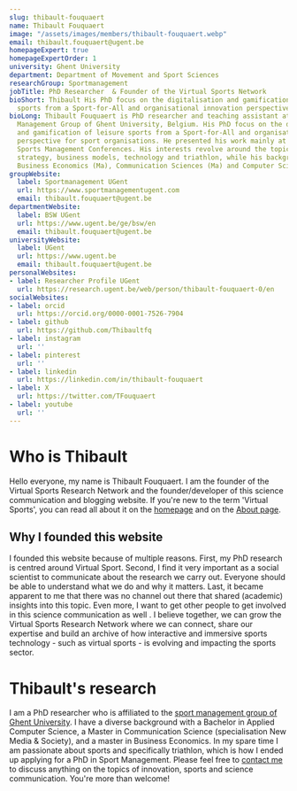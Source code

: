 ```yaml
---
slug: thibault-fouquaert
name: Thibault Fouquaert
image: "/assets/images/members/thibault-fouquaert.webp"
email: thibault.fouquaert@ugent.be
homepageExpert: true
homepageExpertOrder: 1
university: Ghent University
department: Department of Movement and Sport Sciences
researchGroup: Sportmanagement
jobTitle: PhD Researcher  & Founder of the Virtual Sports Network
bioShort: Thibault His PhD focus on the digitalisation and gamification of leisure
  sports from a Sport-for-All and organisational innovation perspective in sport clubs.
bioLong: Thibault Fouquaert is PhD researcher and teaching assistant at the Sports
  Management Group of Ghent University, Belgium. His PhD focus on the digitalisation
  and gamification of leisure sports from a Sport-for-All and organisational innovation
  perspective for sport organisations. He presented his work mainly at the European
  Sports Management Conferences. His interests revolve around the topics of innovation,
  strategy, business models, technology and triathlon, while his background is in
  Business Economics (Ma), Communication Sciences (Ma) and Computer Sciences (Ba).
groupWebsite:
  label: Sportmanagement UGent
  url: https://www.sportmanagementugent.com
  email: thibault.fouquaert@ugent.be
departmentWebsite:
  label: BSW UGent
  url: https://www.ugent.be/ge/bsw/en
  email: thibault.fouquaert@ugent.be
universityWebsite:
  label: UGent
  url: https://www.ugent.be
  email: thibault.fouquaert@ugent.be
personalWebsites:
- label: Researcher Profile UGent
  url: https://research.ugent.be/web/person/thibault-fouquaert-0/en
socialWebsites:
- label: orcid
  url: https://orcid.org/0000-0001-7526-7904
- label: github
  url: https://github.com/Thibaultfq
- label: instagram
  url: ''
- label: pinterest
  url: ''
- label: linkedin
  url: https://linkedin.com/in/thibault-fouquaert
- label: X
  url: https://twitter.com/TFouquaert
- label: youtube
  url: ''
---
```


# Who is Thibault
Hello everyone, my name is Thibault Fouquaert. I am the founder of the Virtual Sports Research Network and the founder/developer of this science communication and blogging website. If you're new to the term 'Virtual Sports', you can read all about it on the [homepage](/) and on the [About page](/about).

## Why I founded this website

I founded this website because of multiple reasons. First, my PhD research is centred around Virtual Sport. Second, I find it very important as a social scientist to communicate about the research we carry out. Everyone should be able to understand what we do and why it matters. Last, it became apparent to me that there was no channel out there that shared (academic) insights into this topic. Even more, I want to get other people to get involved in this science communication as well . I believe together, we can grow the Virtual Sports Research Network where we can connect, share our expertise and build an archive of how interactive and immersive sports technology - such as virtual sports - is evolving and impacting the sports sector.

# Thibault's research
I am a PhD researcher who is affiliated to the [sport management group of Ghent University](https://www.sportmanagementugent.com). I have a diverse background with a Bachelor in Applied Computer Science, a Master in Communication Science (specialisation New Media & Society), and a master in Business Economics. In my spare time I am passionate about sports and specifically triathlon, which is how I ended up applying for a PhD in Sport Management. Please feel free to [contact me](mailto:thibault.fouquaert@ugent.be) to discuss anything on the topics of innovation, sports and science communication. You're more than welcome!


